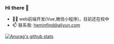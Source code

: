 ### Hi there 👋

-  👨‍💻  web前端开发(Vue,微信小程序)，目前还在校中
-  📫 联系我: heminfind@aliyun.com

[![Anurag's github stats](https://github-readme-stats.vercel.app/api?username=a1093826765)](https://github.com/a1093826765/note)


<!--
**a1093826765/a1093826765** is a ✨ _special_ ✨ repository because its `README.md` (this file) appears on your GitHub profile.

Here are some ideas to get you started:

- 🔭 I’m currently working on ...
- 🌱 I’m currently learning ...
- 👯 I’m looking to collaborate on ...
- 🤔 I’m looking for help with ...
- 💬 Ask me about ...
- 📫 How to reach me: ...
- 😄 Pronouns: ...
- ⚡ Fun fact: ...
-->
